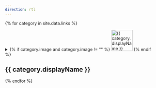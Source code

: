 ```yaml
---
direction: rtl
---
```


{% for category in site.data.links %}
<details class="links-section" id="{{ category.name }}">
<summary class="links-section-title">
{% if category.image and category.image != "" %}
<img src="{{ category.image }}" alt="{{ category.displayName }} Icon" class="category-icon" style="width:70px; height:70px;">
{% endif %}
<h2>{{ category.displayName }}</h2>

<div class="open-caret"></div>
</summary>
<div class="links-section-content">
<ul class="links-section-list">

{% for subcategory in category.subCategories %}
{% if subcategory.displayName != "" %}
<h3 class="links-section-subcategory">{{ subcategory.displayName }}</h3>
{% endif %}
{% assign numLinks = subcategory.links | size %}
{% if numLinks == 0 %}
<p>בקרוב</p>
{% endif %}
{% for link in subcategory.links %}
<li class="links-section-item">
{% if link.shortDescription == "" %}
<a href="{{ link.url }}" target="_blank" id="{{ link.name }}">{{ link.displayName }}</a>
{% elsif link.shortDescription != "" %}
<a href="{{ link.url }}" target="_blank" id="{{ link.name }}">{{ link.displayName }}<br /><span class="links-section-item-short-description">{{ link.shortDescription }}</span></a>
{% endif %}

<div class="link-icons">
{% if link.whatsapp %}
<a href="{{ link.whatsapp }}" target="_blank"><img class="link-icon" src="https://upload.wikimedia.org/wikipedia/commons/thumb/5/5e/WhatsApp_icon.png/598px-WhatsApp_icon.png" alt="WhatsApp Link"></a>
{% endif %}
{% if link.telegram %}
<a href="{{ link.telegram }}" target="_blank"><img class="link-icon" src="https://upload.wikimedia.org/wikipedia/commons/thumb/8/82/Telegram_logo.svg/512px-Telegram_logo.svg.png" alt="Telegram Link"></a>
{% endif %}
{% if link.drive %}
<a href="{{ link.drive }}" target="_blank"><img class="link-icon" src="https://upload.wikimedia.org/wikipedia/commons/thumb/1/12/Google_Drive_icon_%282020%29.svg/2295px-Google_Drive_icon_%282020%29.svg.png" alt="Google Drive Link"></a>
{% endif %}
{% if link.forms %}
<a href="{{ link.forms }}" target="_blank"><img class="link-icon" src="https://cdn-icons-png.flaticon.com/512/5968/5968528.png" alt="Google Forms Link"></a>
{% endif %}
{% if link.docs %}
<a href="{{ link.docs }}" target="_blank"><img class="link-icon" src="https://cdn4.iconfinder.com/data/icons/free-colorful-icons/360/google_docs.png" alt="Google Docs Link"></a>
{% endif %}
{% if link.website %}
<a href="{{ link.website }}" target="_blank"><img class="link-icon" src="https://cdn-icons-png.flaticon.com/512/5602/5602732.png" alt="Website Link"></a>
{% endif %}
{% if link.discord %}
<a href="{{ link.discord }}" target="_blank"><img class="link-icon" src="https://encrypted-tbn0.gstatic.com/images?q=tbn:ANd9GcQiDCYwuxNrkxd_oOUGb0RxYQ5RH_aFzXlxmlgb_183&s" alt="Discord Link"></a>
{% endif %}
{% if link.twitter %}
<a href="{{ link.twitter }}" target="_blank"><img class="link-icon" src="https://cdn-icons-png.flaticon.com/512/124/124021.png" alt="Twitter Link"></a>
{% endif %}
</div>

{% if link.description != "" %}
<p>{{ link.description }}</p>
{% endif %}
</li>
{% endfor %}

{% endfor %}
</ul>
</div>
</details>
{% endfor %}
